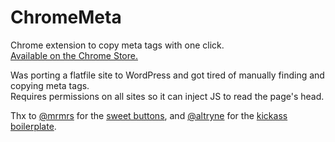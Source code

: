 ChromeMeta
==========

Chrome extension to copy meta tags with one click.  
[Available on the Chrome Store.](https://chrome.google.com/webstore/detail/gkjbdnpikaadopgjpkljlbbbebhglojg/)

Was porting a flatfile site to WordPress and got tired of manually finding and copying meta tags.  
Requires permissions on all sites so it can inject JS to read the page's head.

Thx to [@mrmrs](https://github.com/mrmrs) for the [sweet buttons](http://mrmrs.io/btns/), and [@altryne](https://github.com/altryne) for the [kickass boilerplate](http://extensionizr.com).
